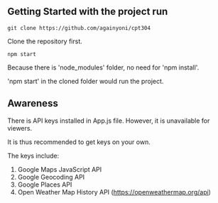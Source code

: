 ## Getting Started with the project run
`git clone https://github.com/againyoni/cpt304`

Clone the repository first.

`npm start`

Because there is 'node_modules' folder, no need for 'npm install'.

'npm start' in the cloned folder would run the project.

## Awareness
There is API keys installed in App.js file. However, it is unavailable for viewers.

It is thus recommended to get keys on your own.

The keys include:
  1. Google Maps JavaScript API
  2. Google Geocoding API
  3. Google Places API
  4. Open Weather Map History API (https://openweathermap.org/api)
